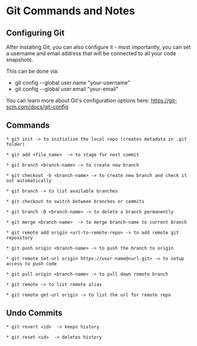 # Git Commands and Notes

## Configuring Git

After installing Git, you can also configure it - most importantly, you can set a username and email address that will be connected to all your code snapshots.

This can be done via:

   * git config --global user.name "your-username"
   * git config --global user.email "your-email"

You can learn more about Git's configuration options here: <https://git-scm.com/docs/git-config>

## Commands

    * git init -> to initialize the local repo (creates metadata in .git folder)

    * git add <file_name>  -> to stage for next commit

    * git branch <branch-name> -> to create new branch

    * git checkout -b <branch-name> -> to create new branch and check it out automatically 

    * git branch -> to list available branches

    * git checkout to switch between branches or commits

    * git branch -D <branch-name> -> to delete a branch permanently

    * git merge <branch-name>  -> to merge branch-name to current branch

    * git remote add origin <url-to-remote-repo> -> to add remote git repository

    * git push origin <branch-name> -> to push the branch to origin

    * git remote set-url origin https://user-name@<url.git> -> to setup access to push code

    * git pull origin <branch-name> -> to pull down remote branch

    * git remote -> to list remote alias

    * git remote get-url origin -> to list the url for remote repo


## Undo Commits

    * git revert <id>  -> keeps history
    
    * git reset <id>  -> deletes history 
